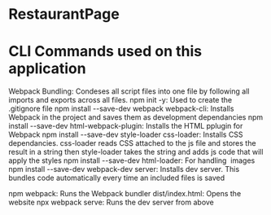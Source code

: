 # RestaurantPage

# CLI Commands used on this application 

Webpack Bundling: Condeses all script files into one file by following all imports and exports across all files.
npm init -y: Used to create the .gitignore file
npm install --save-dev webpack webpack-cli: Installs Webpack in the project and saves them as development dependancies
npm install --save-dev html-webpack-plugin: Installs the HTML pplugin for Webpack
npm install --save-dev style-loader css-loader: Installs CSS dependancies. css-loader reads CSS attached to the 
js file and stores the result in a string then style-loader takes the string and adds js code that will apply 
the styles
npm install --save-dev html-loader: For handling <img src> images
npm install --save-dev webpack-dev server: Installs dev server. This bundles code automatically every time an included files is saved

npm webpack: Runs the Webpack bundler
dist/index.html: Opens the website
npx webpack serve: Runs the dev server from above